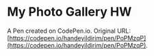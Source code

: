 # My Photo Gallery HW

A Pen created on CodePen.io. Original URL: [https://codepen.io/handeyildirim/pen/PoPMzqP](https://codepen.io/handeyildirim/pen/PoPMzqP).


